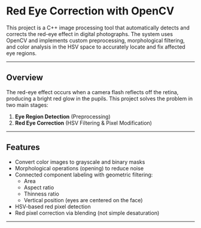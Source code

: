 # Red Eye Correction with OpenCV

This project is a C++ image processing tool that automatically detects and corrects the red-eye effect in digital photographs. The system uses OpenCV and implements custom preprocessing, morphological filtering, and color analysis in the HSV space to accurately locate and fix affected eye regions.

---

## Overview

The red-eye effect occurs when a camera flash reflects off the retina, producing a bright red glow in the pupils. This project solves the problem in two main stages:

1. **Eye Region Detection** (Preprocessing)
2. **Red Eye Correction** (HSV Filtering & Pixel Modification)

---

## Features

- Convert color images to grayscale and binary masks
- Morphological operations (opening) to reduce noise
- Connected component labeling with geometric filtering:
  - Area
  - Aspect ratio
  - Thinness ratio
  - Vertical position (eyes are centered on the face)
- HSV-based red pixel detection
- Red pixel correction via blending (not simple desaturation)

---

